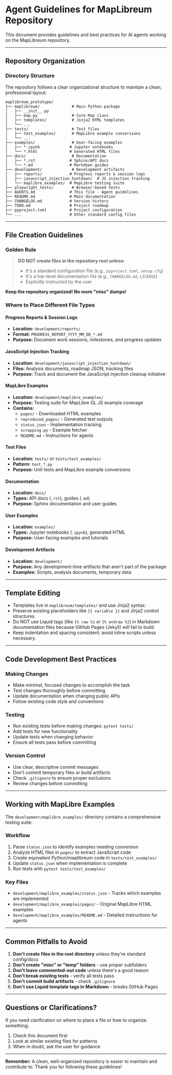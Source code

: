# Agent Guidelines for MapLibreum Repository

This document provides guidelines and best practices for AI agents working on the MapLibreum repository.

---

## Repository Organization

### Directory Structure

The repository follows a clear organizational structure to maintain a clean, professional layout:

```
maplibreum_prototype/
├── maplibreum/              # Main Python package
│   ├── __init__.py
│   ├── map.py               # Core Map class
│   ├── templates/           # Jinja2 HTML templates
│   └── ...
├── tests/                   # Test files
│   ├── test_examples/       # MapLibre example conversions
│   └── ...
├── examples/                # User-facing examples
│   ├── *.ipynb             # Jupyter notebooks
│   └── *.html              # Generated HTML files
├── docs/                    # Documentation
│   ├── *.rst               # Sphinx/API docs
│   └── *.md                # Markdown guides
├── development/             # Development artifacts
│   ├── reports/            # Progress reports & session logs
│   ├── javascript_injection_huntdown/  # JS injection tracking
│   └── maplibre_examples/  # MapLibre testing suite
├── playwright_tests/        # Browser-based tests
├── AGENTS.md               # This file - Agent guidelines
├── README.md               # Main documentation
├── CHANGELOG.md            # Version history
├── TODO.md                 # Project roadmap
├── pyproject.toml          # Project configuration
└── ...                     # Other standard config files
```

---

## File Creation Guidelines

### Golden Rule

> **DO NOT create files in the repository root unless:**
> - It's a standard configuration file (e.g., `pyproject.toml`, `setup.cfg`)
> - It's a top-level documentation file (e.g., `CHANGELOG.md`, `LICENSE`)
> - Explicitly instructed by the user

**Keep the repository organized! No more "misc" dumps!**

### Where to Place Different File Types

#### Progress Reports & Session Logs
- **Location:** `development/reports/`
- **Format:** `PROGRESS_REPORT_YYYY_MM_DD_*.md`
- **Purpose:** Document work sessions, milestones, and progress updates

#### JavaScript Injection Tracking
- **Location:** `development/javascript_injection_huntdown/`
- **Files:** Analysis documents, roadmap JSON, tracking files
- **Purpose:** Track and document the JavaScript injection cleanup initiative

#### MapLibre Examples
- **Location:** `development/maplibre_examples/`
- **Purpose:** Testing suite for MapLibre GL JS example coverage
- **Contains:** 
  - `pages/` - Downloaded HTML examples
  - `reproduced_pages/` - Generated test outputs
  - `status.json` - Implementation tracking
  - `scrapping.py` - Example fetcher
  - `README.md` - Instructions for agents

#### Test Files
- **Location:** `tests/` or `tests/test_examples/`
- **Pattern:** `test_*.py`
- **Purpose:** Unit tests and MapLibre example conversions

#### Documentation
- **Location:** `docs/`
- **Types:** API docs (`.rst`), guides (`.md`)
- **Purpose:** Sphinx documentation and user guides

#### User Examples
- **Location:** `examples/`
- **Types:** Jupyter notebooks (`.ipynb`), generated HTML
- **Purpose:** User-facing examples and tutorials

#### Development Artifacts
- **Location:** `development/`
- **Purpose:** Any development-time artifacts that aren't part of the package
- **Examples:** Scripts, analysis documents, temporary data

---

## Template Editing

- Templates live in `maplibreum/templates/` and use Jinja2 syntax.
- Preserve existing placeholders like `{{ variable }}` and Jinja2 control structures.
- Do NOT use Liquid tags (like `{% raw %}` or `{% endraw %}`) in Markdown documentation files because GitHub Pages (Jekyll) will fail to build.
- Keep indentation and spacing consistent; avoid inline scripts unless necessary.

---

## Code Development Best Practices

### Making Changes
- Make minimal, focused changes to accomplish the task
- Test changes thoroughly before committing
- Update documentation when changing public APIs
- Follow existing code style and conventions

### Testing
- Run existing tests before making changes: `pytest tests/`
- Add tests for new functionality
- Update tests when changing behavior
- Ensure all tests pass before committing

### Version Control
- Use clear, descriptive commit messages
- Don't commit temporary files or build artifacts
- Check `.gitignore` to ensure proper exclusions
- Review changes before committing

---

## Working with MapLibre Examples

The `development/maplibre_examples/` directory contains a comprehensive testing suite:

### Workflow
1. Parse `status.json` to identify examples needing conversion
2. Analyze HTML files in `pages/` to extract JavaScript code
3. Create equivalent Python/maplibreum code in `tests/test_examples/`
4. Update `status.json` when implementation is complete
5. Run tests with `pytest tests/test_examples/`

### Key Files
- `development/maplibre_examples/status.json` - Tracks which examples are implemented
- `development/maplibre_examples/pages/` - Original MapLibre HTML examples
- `development/maplibre_examples/README.md` - Detailed instructions for agents

---

## Common Pitfalls to Avoid

1. **Don't create files in the root directory** unless they're standard config/docs
2. **Don't create "misc" or "temp" folders** - use proper subfolders
3. **Don't leave commented-out code** unless there's a good reason
4. **Don't break existing tests** - verify all tests pass
5. **Don't commit build artifacts** - check `.gitignore`
6. **Don't use Liquid template tags in Markdown** - breaks GitHub Pages

---

## Questions or Clarifications?

If you need clarification on where to place a file or how to organize something:
1. Check this document first
2. Look at similar existing files for patterns
3. When in doubt, ask the user for guidance

---

**Remember:** A clean, well-organized repository is easier to maintain and contribute to. Thank you for following these guidelines!
